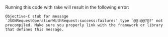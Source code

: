 Running this code with rake will result in the following error:

````
Objective-C stub for message `JSONRequestOperationWithRequest:success:failure:' type `@@:@@?@?' not precompiled. Make sure you properly link with the framework or library that defines this message.
````